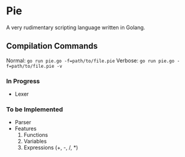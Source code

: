 # Pie
A very rudimentary scripting language written in Golang.

## Compilation Commands
Normal: `go run pie.go -f=path/to/file.pie`
Verbose: `go run pie.go -f=path/to/file.pie -v`

### In Progress
- Lexer

### To be Implemented
- Parser
- Features
  1. Functions
  2. Variables
  3. Expressions (+, -, /, *)
